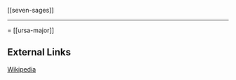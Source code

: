 [[seven-sages]]

---

= [[ursa-major]]

## External Links
[Wikipedia](https://en.wikipedia.org/wiki/Saptarishi)
